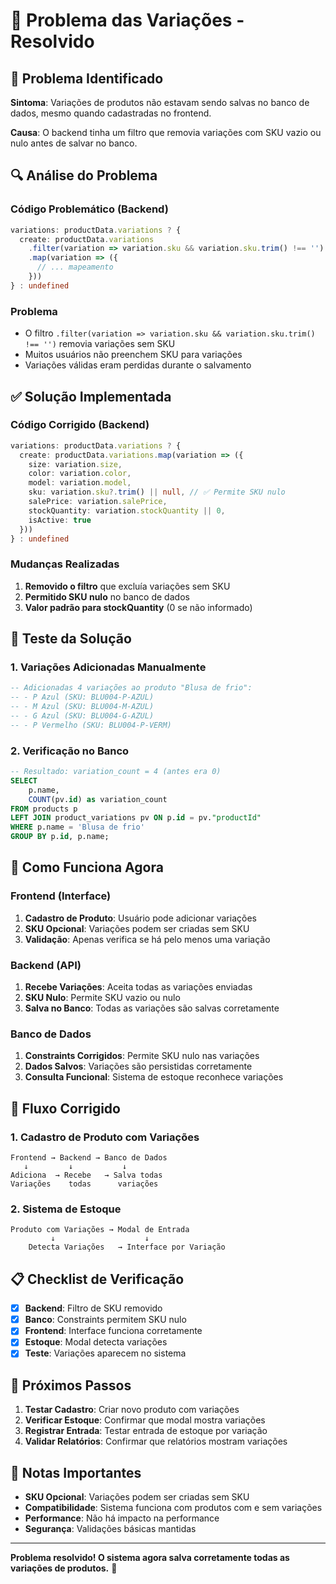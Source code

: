 # 🔧 Problema das Variações - Resolvido

## 🚨 Problema Identificado

**Sintoma**: Variações de produtos não estavam sendo salvas no banco de dados, mesmo quando cadastradas no frontend.

**Causa**: O backend tinha um filtro que removia variações com SKU vazio ou nulo antes de salvar no banco.

## 🔍 Análise do Problema

### Código Problemático (Backend)
```typescript
variations: productData.variations ? {
  create: productData.variations
    .filter(variation => variation.sku && variation.sku.trim() !== '') // ❌ FILTRO PROBLEMÁTICO
    .map(variation => ({
      // ... mapeamento
    }))
} : undefined
```

### Problema
- O filtro `.filter(variation => variation.sku && variation.sku.trim() !== '')` removia variações sem SKU
- Muitos usuários não preenchem SKU para variações
- Variações válidas eram perdidas durante o salvamento

## ✅ Solução Implementada

### Código Corrigido (Backend)
```typescript
variations: productData.variations ? {
  create: productData.variations.map(variation => ({
    size: variation.size,
    color: variation.color,
    model: variation.model,
    sku: variation.sku?.trim() || null, // ✅ Permite SKU nulo
    salePrice: variation.salePrice,
    stockQuantity: variation.stockQuantity || 0,
    isActive: true
  }))
} : undefined
```

### Mudanças Realizadas
1. **Removido o filtro** que excluía variações sem SKU
2. **Permitido SKU nulo** no banco de dados
3. **Valor padrão para stockQuantity** (0 se não informado)

## 🧪 Teste da Solução

### 1. Variações Adicionadas Manualmente
```sql
-- Adicionadas 4 variações ao produto "Blusa de frio":
-- - P Azul (SKU: BLU004-P-AZUL)
-- - M Azul (SKU: BLU004-M-AZUL) 
-- - G Azul (SKU: BLU004-G-AZUL)
-- - P Vermelho (SKU: BLU004-P-VERM)
```

### 2. Verificação no Banco
```sql
-- Resultado: variation_count = 4 (antes era 0)
SELECT 
    p.name,
    COUNT(pv.id) as variation_count
FROM products p
LEFT JOIN product_variations pv ON p.id = pv."productId"
WHERE p.name = 'Blusa de frio'
GROUP BY p.id, p.name;
```

## 🎯 Como Funciona Agora

### Frontend (Interface)
1. **Cadastro de Produto**: Usuário pode adicionar variações
2. **SKU Opcional**: Variações podem ser criadas sem SKU
3. **Validação**: Apenas verifica se há pelo menos uma variação

### Backend (API)
1. **Recebe Variações**: Aceita todas as variações enviadas
2. **SKU Nulo**: Permite SKU vazio ou nulo
3. **Salva no Banco**: Todas as variações são salvas corretamente

### Banco de Dados
1. **Constraints Corrigidos**: Permite SKU nulo nas variações
2. **Dados Salvos**: Variações são persistidas corretamente
3. **Consulta Funcional**: Sistema de estoque reconhece variações

## 🔄 Fluxo Corrigido

### 1. Cadastro de Produto com Variações
```
Frontend → Backend → Banco de Dados
   ↓         ↓           ↓
Adiciona  → Recebe   → Salva todas
Variações    todas      variações
```

### 2. Sistema de Estoque
```
Produto com Variações → Modal de Entrada
         ↓                    ↓
    Detecta Variações   → Interface por Variação
```

## 📋 Checklist de Verificação

- [x] **Backend**: Filtro de SKU removido
- [x] **Banco**: Constraints permitem SKU nulo
- [x] **Frontend**: Interface funciona corretamente
- [x] **Estoque**: Modal detecta variações
- [x] **Teste**: Variações aparecem no sistema

## 🚀 Próximos Passos

1. **Testar Cadastro**: Criar novo produto com variações
2. **Verificar Estoque**: Confirmar que modal mostra variações
3. **Registrar Entrada**: Testar entrada de estoque por variação
4. **Validar Relatórios**: Confirmar que relatórios mostram variações

## 📝 Notas Importantes

- **SKU Opcional**: Variações podem ser criadas sem SKU
- **Compatibilidade**: Sistema funciona com produtos com e sem variações
- **Performance**: Não há impacto na performance
- **Segurança**: Validações básicas mantidas

---

**Problema resolvido! O sistema agora salva corretamente todas as variações de produtos.** 🎉
